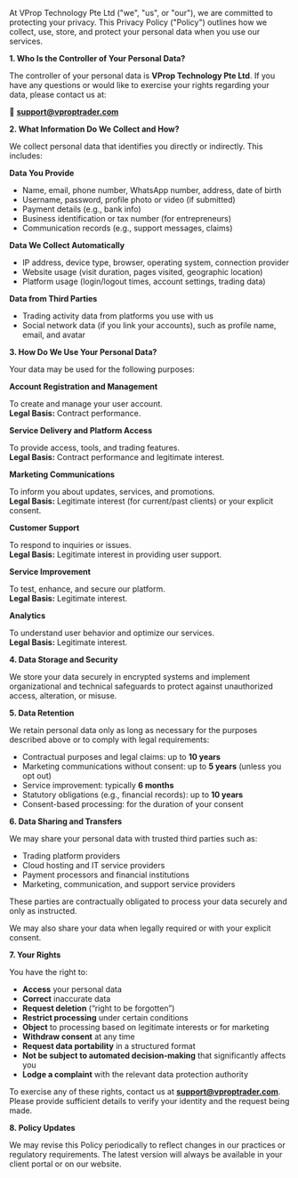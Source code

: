 At VProp Technology Pte Ltd \("we", "us", or "our"\), we are committed to protecting your privacy\. This Privacy Policy \("Policy"\) outlines how we collect, use, store, and protect your personal data when you use our services\.

**1\. Who Is the Controller of Your Personal Data?**

The controller of your personal data is **VProp Technology Pte Ltd**\. If you have any questions or would like to exercise your rights regarding your data, please contact us at:

📧 **[support@vproptrader\.com](mailto:support@vproptrader.com)**

**2\. What Information Do We Collect and How?**

We collect personal data that identifies you directly or indirectly\. This includes:

**Data You Provide**

- Name, email, phone number, WhatsApp number, address, date of birth
- Username, password, profile photo or video \(if submitted\)
- Payment details \(e\.g\., bank info\)
- Business identification or tax number \(for entrepreneurs\)
- Communication records \(e\.g\., support messages, claims\)

**Data We Collect Automatically**

- IP address, device type, browser, operating system, connection provider
- Website usage \(visit duration, pages visited, geographic location\)
- Platform usage \(login/logout times, account settings, trading data\)

**Data from Third Parties**

- Trading activity data from platforms you use with us
- Social network data \(if you link your accounts\), such as profile name, email, and avatar

**3\. How Do We Use Your Personal Data?**

Your data may be used for the following purposes:

**Account Registration and Management**

To create and manage your user account\.  
**Legal Basis:** Contract performance\.

**Service Delivery and Platform Access**

To provide access, tools, and trading features\.  
**Legal Basis:** Contract performance and legitimate interest\.

**Marketing Communications**

To inform you about updates, services, and promotions\.  
**Legal Basis:** Legitimate interest \(for current/past clients\) or your explicit consent\.

**Customer Support**

To respond to inquiries or issues\.  
**Legal Basis:** Legitimate interest in providing user support\.

**Service Improvement**

To test, enhance, and secure our platform\.  
**Legal Basis:** Legitimate interest\.

**Analytics**

To understand user behavior and optimize our services\.  
**Legal Basis:** Legitimate interest\.

**4\. Data Storage and Security**

We store your data securely in encrypted systems and implement organizational and technical safeguards to protect against unauthorized access, alteration, or misuse\.

**5\. Data Retention**

We retain personal data only as long as necessary for the purposes described above or to comply with legal requirements:

- Contractual purposes and legal claims: up to **10 years**
- Marketing communications without consent: up to **5 years** \(unless you opt out\)
- Service improvement: typically **6 months**
- Statutory obligations \(e\.g\., financial records\): up to **10 years**
- Consent\-based processing: for the duration of your consent

**6\. Data Sharing and Transfers**

We may share your personal data with trusted third parties such as:

- Trading platform providers
- Cloud hosting and IT service providers
- Payment processors and financial institutions
- Marketing, communication, and support service providers

These parties are contractually obligated to process your data securely and only as instructed\.

We may also share your data when legally required or with your explicit consent\.

**7\. Your Rights**

You have the right to:

- **Access** your personal data
- **Correct** inaccurate data
- **Request deletion** \(“right to be forgotten”\)
- **Restrict processing** under certain conditions
- **Object** to processing based on legitimate interests or for marketing
- **Withdraw consent** at any time
- **Request data portability** in a structured format
- **Not be subject to automated decision\-making** that significantly affects you
- **Lodge a complaint** with the relevant data protection authority

To exercise any of these rights, contact us at **[support@vproptrader\.com](mailto:support@vproptrader.com)**\. Please provide sufficient details to verify your identity and the request being made\.

**8\. Policy Updates**

We may revise this Policy periodically to reflect changes in our practices or regulatory requirements\. The latest version will always be available in your client portal or on our website\.
